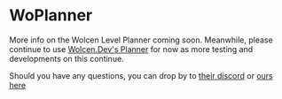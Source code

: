 # WoPlanner
More info on the Wolcen Level Planner coming soon. Meanwhile, please continue to use [Wolcen.Dev's Planner](https://wolcen.dev) for now as more testing and developments on this continue.

Should you have any questions, you can drop by to [their discord](https://discordapp.com/invite/CU5P8zH) or [ours here](https://discord.gg/hAswbwR)